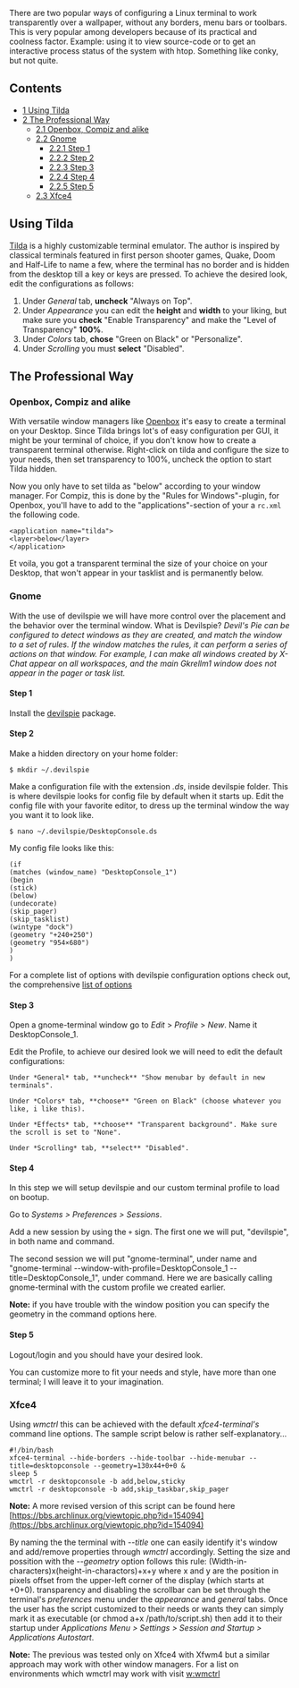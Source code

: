 There are two popular ways of configuring a Linux terminal to work transparently over a wallpaper, without any borders, menu bars or toolbars. This is very popular among developers because of its practical and coolness factor. Example: using it to view source-code or to get an interactive process status of the system with htop. Something like conky, but not quite.

## Contents

*   [1 Using Tilda](#Using_Tilda)
*   [2 The Professional Way](#The_Professional_Way)
    *   [2.1 Openbox, Compiz and alike](#Openbox.2C_Compiz_and_alike)
    *   [2.2 Gnome](#Gnome)
        *   [2.2.1 Step 1](#Step_1)
        *   [2.2.2 Step 2](#Step_2)
        *   [2.2.3 Step 3](#Step_3)
        *   [2.2.4 Step 4](#Step_4)
        *   [2.2.5 Step 5](#Step_5)
    *   [2.3 Xfce4](#Xfce4)

## Using Tilda

[Tilda](/index.php/Tilda "Tilda") is a highly customizable terminal emulator. The author is inspired by classical terminals featured in first person shooter games, Quake, Doom and Half-Life to name a few, where the terminal has no border and is hidden from the desktop till a key or keys are pressed. To achieve the desired look, edit the configurations as follows:

1.  Under *General* tab, **uncheck** "Always on Top".
2.  Under *Appearance* you can edit the **height** and **width** to your liking, but make sure you **check** "Enable Transparency" and make the "Level of Transparency" **100%**.
3.  Under *Colors* tab, **chose** "Green on Black" or "Personalize".
4.  Under *Scrolling* you must **select** "Disabled".

## The Professional Way

### Openbox, Compiz and alike

With versatile window managers like [Openbox](/index.php/Openbox "Openbox") it's easy to create a terminal on your Desktop. Since Tilda brings lot's of easy configuration per GUI, it might be your terminal of choice, if you don't know how to create a transparent terminal otherwise. Right-click on tilda and configure the size to your needs, then set transparency to 100%, uncheck the option to start Tilda hidden.

Now you only have to set tilda as "below" according to your window manager. For Compiz, this is done by the "Rules for Windows"-plugin, for Openbox, you'll have to add to the "applications"-section of your a `rc.xml` the following code.

```
<application name="tilda">
<layer>below</layer>
</application>

```

Et voila, you got a transparent terminal the size of your choice on your Desktop, that won't appear in your tasklist and is permanently below.

### Gnome

With the use of devilspie we will have more control over the placement and the behavior over the terminal window. What is Devilspie? *Devil's Pie can be configured to detect windows as they are created, and match the window to a set of rules. If the window matches the rules, it can perform a series of actions on that window. For example, I can make all windows created by X-Chat appear on all workspaces, and the main Gkrellm1 window does not appear in the pager or task list.*

#### Step 1

Install the [devilspie](https://www.archlinux.org/packages/?name=devilspie) package.

#### Step 2

Make a hidden directory on your home folder:

```
$ mkdir ~/.devilspie

```

Make a configuration file with the extension *.ds*, inside devilspie folder. This is where devilspie looks for config file by default when it starts up. Edit the config file with your favorite editor, to dress up the terminal window the way you want it to look like.

```
$ nano ~/.devilspie/DesktopConsole.ds

```

My config file looks like this:

```
(if
(matches (window_name) "DesktopConsole_1")
(begin
(stick)
(below)
(undecorate)
(skip_pager)
(skip_tasklist)
(wintype "dock")
(geometry "+240+250")
(geometry "954×680")
)
)

```

For a complete list of options with devilspie configuration options check out, the comprehensive [list of options](http://foosel.org/linux/devilspie)

#### Step 3

Open a gnome-terminal window go to *Edit* > *Profile* > *New*. Name it DesktopConsole_1.

Edit the Profile, to achieve our desired look we will need to edit the default configurations:

```
Under *General* tab, **uncheck** "Show menubar by default in new terminals".

Under *Colors* tab, **choose** "Green on Black" (choose whatever you like, i like this).

Under *Effects* tab, **choose** "Transparent background". Make sure the scroll is set to "None".

Under *Scrolling* tab, **select** "Disabled".

```

#### Step 4

In this step we will setup devilspie and our custom terminal profile to load on bootup.

Go to *Systems > Preferences > Sessions*.

Add a new session by using the `+` sign. The first one we will put, "devilspie", in both name and command.

The second session we will put "gnome-terminal", under name and "gnome-terminal --window-with-profile=DesktopConsole_1 --title=DesktopConsole_1", under command. Here we are basically calling gnome-terminal with the custom profile we created earlier.

**Note:** if you have trouble with the window position you can specify the geometry in the command options here.

#### Step 5

Logout/login and you should have your desired look.

You can customize more to fit your needs and style, have more than one terminal; I will leave it to your imagination.

### Xfce4

Using *wmctrl* this can be achieved with the default *xfce4-terminal's* command line options. The sample script below is rather self-explanatory...

```
#!/bin/bash
xfce4-terminal --hide-borders --hide-toolbar --hide-menubar --title=desktopconsole --geometry=130x44+0+0 &
sleep 5
wmctrl -r desktopconsole -b add,below,sticky
wmctrl -r desktopconsole -b add,skip_taskbar,skip_pager

```

**Note:** A more revised version of this script can be found here [https://bbs.archlinux.org/viewtopic.php?id=154094](https://bbs.archlinux.org/viewtopic.php?id=154094)

By naming the the terminal with *--title* one can easily identify it's window and add/remove properties through *wmctrl* accordingly. Setting the size and possition with the *--geometry* option follows this rule: (Width-in-characters)x(height-in-charactors)+x+y where x and y are the position in pixels offset from the upper-left corner of the display (which starts at +0+0). transparency and disabling the scrollbar can be set through the terminal's *preferences* menu under the *appearance* and *general* tabs. Once the user has the script customized to their needs or wants they can simply mark it as executable (or chmod a+x /path/to/script.sh) then add it to their startup under *Applications Menu > Settings > Session and Startup > Applications Autostart*.

**Note:** The previous was tested only on Xfce4 with Xfwm4 but a similar approach may work with other window managers. For a list on environments which wmctrl may work with visit [w:wmctrl](https://en.wikipedia.org/wiki/wmctrl "w:wmctrl")